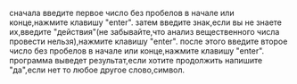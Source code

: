 сначала введите первое число без пробелов в начале или конце,нажмите клавишу "enter".
затем введите знак,если вы не знаете их,введите "действия"(не забывайте,что анализ вещественного числа провести нельзя),нажмите клавишу "enter".
после этого введите второе число без пробелов в начале или конце,нажмите клавишу "enter".
программа выведет результат,если хотите продолжить напишите "да",если нет то любое другое слово,символ.
